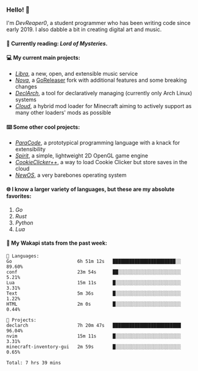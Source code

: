 ### Hello! 👋

I'm _DevReaper0_, a student programmer who has been writing code since early 2019. I also dabble a bit in creating digital art and music.

#### 📖 Currently reading: *Lord of Mysteries*.

#### 💻 My current main projects:

-   _[Libra](https://github.com/LibraMusic)_, a new, open, and extensible music service
-   _[Nova](https://github.com/LibraMusic/Nova)_, a [GoReleaser](https://github.com/goreleaser/goreleaser) fork with additional features and some breaking changes
-   _[DeclArch](https://github.com/DevReaper0/declarch)_, a tool for declaratively managing (currently only Arch Linux) systems
-   _[Cloud](https://github.com/CloudLoaderMC/CloudLoader)_, a hybrid mod loader for Minecraft aiming to actively support as many other loaders' mods as possible

#### ⌨️ Some other cool projects:

-   _[ParaCode](https://github.com/ParaCodeLang/ParaCode)_, a prototypical programming language with a knack for extensibility
-   _[Spirit](https://gitlab.com/DevReaper0/SpiritEngine)_, a simple, lightweight 2D OpenGL game engine
-   _[CookieClicker++](https://github.com/DevReaper0/CookieClickerPlusPlus)_, a way to load Cookie Clicker but store saves in the cloud
-   _[NewOS](https://github.com/DevReaper0/NewOS)_, a very barebones operating system

#### 🌐 I know a larger variety of languages, but these are my absolute favorites:

1. _Go_
2. _Rust_
3. _Python_
4. _Lua_

#### 📡 My Wakapi stats from the past week:

```text
💾 Languages:
Go                        6h 51m 12s   ███████████████████████░░  89.60%
conf                      23m 54s      ██░░░░░░░░░░░░░░░░░░░░░░░  5.21%
Lua                       15m 11s      █░░░░░░░░░░░░░░░░░░░░░░░░  3.31%
Text                      5m 36s       █░░░░░░░░░░░░░░░░░░░░░░░░  1.22%
HTML                      2m 0s        █░░░░░░░░░░░░░░░░░░░░░░░░  0.44%

💼 Projects:
declarch                  7h 20m 47s   █████████████████████████  96.04%
nvim                      15m 11s      █░░░░░░░░░░░░░░░░░░░░░░░░  3.31%
minecraft-inventory-gui   2m 59s       █░░░░░░░░░░░░░░░░░░░░░░░░  0.65%

Total: 7 hrs 39 mins
```
